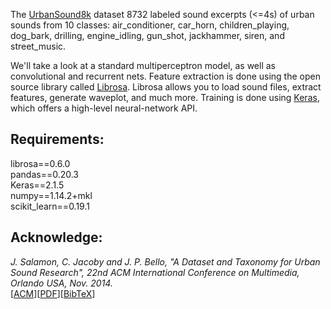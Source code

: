 The [UrbanSound8k](https://serv.cusp.nyu.edu/projects/urbansounddataset/urbansound8k.html) dataset 8732 labeled sound excerpts (<=4s) of urban sounds from 10 classes: air_conditioner, car_horn, 
children_playing, dog_bark, drilling, engine_idling, gun_shot, jackhammer, siren, and street_music.

We'll take a look at a standard multiperceptron model, as well as convolutional and recurrent nets. Feature extraction is done using
the open source library called [Librosa](http://librosa.github.io/). Librosa allows you to load sound files, extract features, generate waveplot, and much more. Training is done using [Keras](https://keras.io/), which offers a high-level neural-network API.

## Requirements:
librosa==0.6.0 <br>
pandas==0.20.3 <br>
Keras==2.1.5 <br>
numpy==1.14.2+mkl <br>
scikit_learn==0.19.1 <br>

## Acknowledge:
*J. Salamon, C. Jacoby and J. P. Bello, "A Dataset and Taxonomy for Urban Sound Research", 22nd ACM International Conference on Multimedia, Orlando USA, Nov. 2014.* <br>
[[ACM](https://dl.acm.org/citation.cfm?id=2655045)][[PDF](http://www.justinsalamon.com/uploads/4/3/9/4/4394963/salamon_urbansound_acmmm14.pdf)][[BibTeX](http://www.justinsalamon.com/uploads/4/3/9/4/4394963/salamon_urbansound_acmmm14.bib)]

